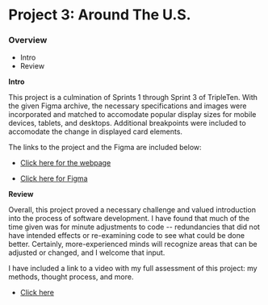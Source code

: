 # Project 3: Around The U.S.

### Overview

- Intro
- Review

**Intro**

This project is a culmination of Sprints 1 through Sprint 3 of TripleTen. With the given Figma archive, the necessary specifications and images were incorporated and matched to accomodate popular display sizes for mobile devices, tablets, and desktops. Additional breakpoints were included to accomodate the change in displayed card elements.

The links to the project and the Figma are included below:

- [Click here for the webpage](https://ttruedell.github.io/se_project_aroundtheus/)

- [Click here for Figma](https://www.figma.com/file/ii4xxsJ0ghevUOcssTlHZv/Sprint-3%3A-Around-the-US?node-id=0%3A1)

**Review**

Overall, this project proved a necessary challenge and valued introduction into the process of software development. I have found that much of the time given was for minute adjustments to code -- redundancies that did not have intended effects or re-examining code to see what could be done better. Certainly, more-experienced minds will recognize areas that can be adjusted or changed, and I welcome that input.

I have included a link to a video with my full assessment of this project: my methods, thought process, and more.

- [Click here](https://drive.google.com/file/d/14FHEw5PWvJAjjLabG8k7DQj0dKh_Y1aa/view?usp=sharing)

